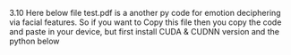 3.10 Here below file test.pdf is a another py code for emotion deciphering via facial features. So if you want to Copy this file then you copy the code and paste in your device, but first install CUDA & CUDNN version and the python below  
